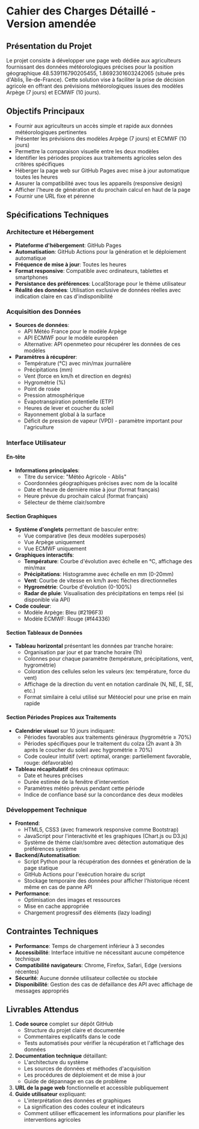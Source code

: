 
# Cahier des Charges Détaillé - Version amendée

## Présentation du Projet

Le projet consiste à développer une page web dédiée aux agriculteurs fournissant des données météorologiques précises pour la position géographique 48.539116790205455, 1.8692301603242065 (située près d'Ablis, Île-de-France). Cette solution vise à faciliter la prise de décision agricole en offrant des prévisions météorologiques issues des modèles Arpège (7 jours) et ECMWF (10 jours).

## Objectifs Principaux

- Fournir aux agriculteurs un accès simple et rapide aux données météorologiques pertinentes
- Présenter les prévisions des modèles Arpège (7 jours) et ECMWF (10 jours)
- Permettre la comparaison visuelle entre les deux modèles
- Identifier les périodes propices aux traitements agricoles selon des critères spécifiques
- Héberger la page web sur GitHub Pages avec mise à jour automatique toutes les heures
- Assurer la compatibilité avec tous les appareils (responsive design)
- Afficher l'heure de génération et du prochain calcul en haut de la page
- Fournir une URL fixe et pérenne


## Spécifications Techniques

### Architecture et Hébergement

- **Plateforme d'hébergement**: GitHub Pages
- **Automatisation**: GitHub Actions pour la génération et le déploiement automatique
- **Fréquence de mise à jour**: Toutes les heures
- **Format responsive**: Compatible avec ordinateurs, tablettes et smartphones
- **Persistance des préférences**: LocalStorage pour le thème utilisateur
- **Réalité des données**: Utilisation exclusive de données réelles avec indication claire en cas d'indisponibilité


### Acquisition des Données

- **Sources de données**:
  - API Météo France pour le modèle Arpège
  - API ECMWF pour le modèle européen
  - Alternative: API openmeteo pour récupérer les données de ces modèles
- **Paramètres à récupérer**:
  - Température (°C) avec min/max journalière
  - Précipitations (mm)
  - Vent (force en km/h et direction en degrés)
  - Hygrométrie (%)
  - Point de rosée
  - Pression atmosphérique
  - Évapotranspiration potentielle (ETP)
  - Heures de lever et coucher du soleil
  - Rayonnement global à la surface
  - Déficit de pression de vapeur (VPD) - paramètre important pour l'agriculture


### Interface Utilisateur

#### En-tête

- **Informations principales**:
  - Titre du service: "Météo Agricole - Ablis"
  - Coordonnées géographiques précises avec nom de la localité
  - Date et heure de dernière mise à jour (format français)
  - Heure prévue du prochain calcul (format français)
  - Sélecteur de thème clair/sombre


#### Section Graphiques

- **Système d'onglets** permettant de basculer entre:
  - Vue comparative (les deux modèles superposés)
  - Vue Arpège uniquement
  - Vue ECMWF uniquement
- **Graphiques interactifs**:
  - **Température**: Courbe d'évolution avec échelle en °C, affichage des min/max
  - **Précipitations**: Histogramme avec échelle en mm (0-20mm)
  - **Vent**: Courbe de vitesse en km/h avec flèches directionnelles
  - **Hygrométrie**: Courbe d'évolution (0-100%)
  - **Radar de pluie**: Visualisation des précipitations en temps réel (si disponible via API)
- **Code couleur**:
  - Modèle Arpège: Bleu (\#2196F3)
  - Modèle ECMWF: Rouge (\#f44336)


#### Section Tableaux de Données

- **Tableau horizontal** présentant les données par tranche horaire:
  - Organisation par jour et par tranche horaire (1h)
  - Colonnes pour chaque paramètre (température, précipitations, vent, hygrométrie)
  - Coloration des cellules selon les valeurs (ex: température, force du vent)
  - Affichage de la direction du vent en notation cardinale (N, NE, E, SE, etc.)
  - Format similaire à celui utilisé sur Météociel pour une prise en main rapide


#### Section Périodes Propices aux Traitements

- **Calendrier visuel** sur 10 jours indiquant:
  - Périodes favorables aux traitements généraux (hygrométrie ≥ 70%)
  - Périodes spécifiques pour le traitement du colza (2h avant à 3h après le coucher du soleil avec hygrométrie ≥ 70%)
  - Code couleur intuitif (vert: optimal, orange: partiellement favorable, rouge: défavorable)
- **Tableau récapitulatif** des créneaux optimaux:
  - Date et heures précises
  - Durée estimée de la fenêtre d'intervention
  - Paramètres météo prévus pendant cette période
  - Indice de confiance basé sur la concordance des deux modèles




### Développement Technique

- **Frontend**:
  - HTML5, CSS3 (avec framework responsive comme Bootstrap)
  - JavaScript pour l'interactivité et les graphiques (Chart.js ou D3.js)
  - Système de thème clair/sombre avec détection automatique des préférences système
- **Backend/Automatisation**:
  - Script Python pour la récupération des données et génération de la page statique
  - GitHub Actions pour l'exécution horaire du script
  - Stockage temporaire des données pour afficher l'historique récent même en cas de panne API
- **Performance**:
  - Optimisation des images et ressources
  - Mise en cache appropriée
  - Chargement progressif des éléments (lazy loading)


## Contraintes Techniques

- **Performance**: Temps de chargement inférieur à 3 secondes
- **Accessibilité**: Interface intuitive ne nécessitant aucune compétence technique
- **Compatibilité navigateurs**: Chrome, Firefox, Safari, Edge (versions récentes)
- **Sécurité**: Aucune donnée utilisateur collectée ou stockée
- **Disponibilité**: Gestion des cas de défaillance des API avec affichage de messages appropriés


## Livrables Attendus

1. **Code source** complet sur dépôt GitHub
   - Structure du projet claire et documentée
   - Commentaires explicatifs dans le code
   - Tests automatisés pour vérifier la récupération et l'affichage des données
2. **Documentation technique** détaillant:
   - L'architecture du système
   - Les sources de données et méthodes d'acquisition
   - Les procédures de déploiement et de mise à jour
   - Guide de dépannage en cas de problème
3. **URL de la page web** fonctionnelle et accessible publiquement
4. **Guide utilisateur** expliquant:
   - L'interprétation des données et graphiques
   - La signification des codes couleur et indicateurs
   - Comment utiliser efficacement les informations pour planifier les interventions agricoles


